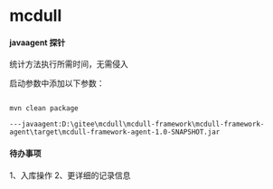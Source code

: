# mcdull

#### javaagent 探针

统计方法执行所需时间，无需侵入

启动参数中添加以下参数：

```shell

mvn clean package

---javaagent:D:\gitee\mcdull\mcdull-framework\mcdull-framework-agent\target\mcdull-framework-agent-1.0-SNAPSHOT.jar
```

#### 待办事项
1、入库操作
2、更详细的记录信息

